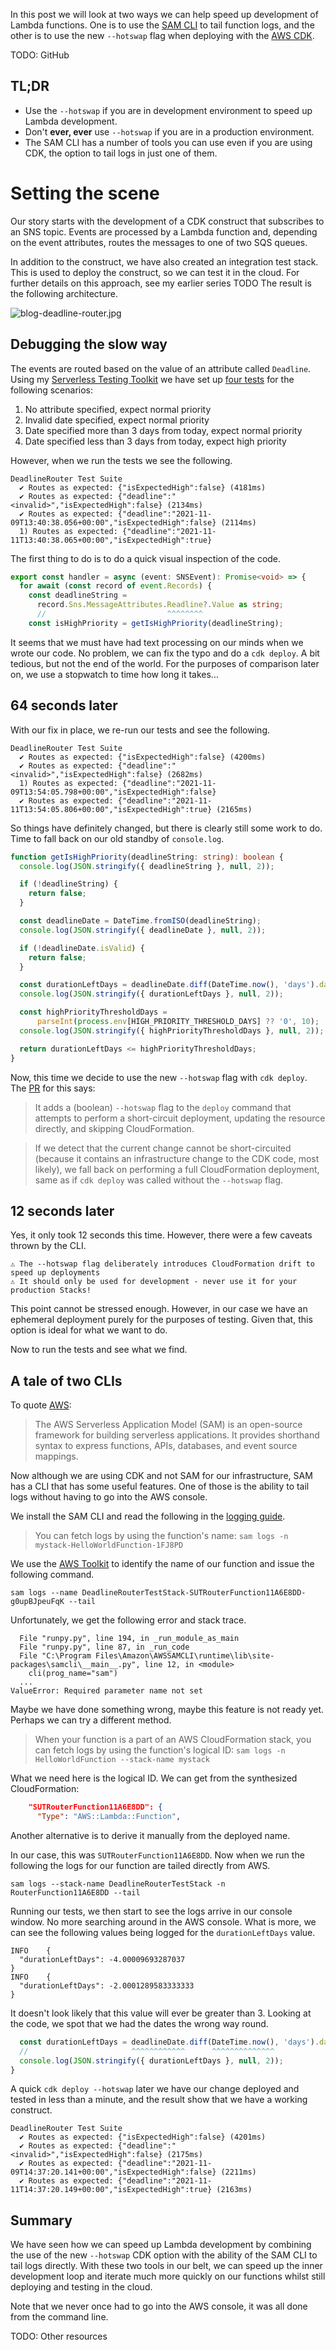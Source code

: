 In this post we will look at two ways we can help speed up development of Lambda functions. One is to use the [SAM CLI](TODO) to tail function logs, and the other is to use the new `--hotswap` flag when deploying with the [AWS CDK](TODO).

TODO: GitHub

## TL;DR

- Use the `--hotswap` if you are in development environment to speed up Lambda development.
- Don't **ever, ever** use `--hotswap` if you are in a production environment.
- The SAM CLI has a number of tools you can use even if you are using CDK, the option to tail logs in just one of them.

# Setting the scene

Our story starts with the development of a CDK construct that subscribes to an SNS topic. Events are processed by a Lambda function and, depending on the event attributes, routes the messages to one of two SQS queues.

In addition to the construct, we have also created an integration test stack. This is used to deploy the construct, so we can test it in the cloud. For further details on this approach, see my earlier series TODO The result is the following architecture.

![blog-deadline-router.jpg](https://cdn.hashnode.com/res/hashnode/image/upload/v1636816385188/YGaz_6suM.jpeg)

## Debugging the slow way

The events are routed based on the value of an attribute called `Deadline`. Using my [Serverless Testing Toolkit](TODO) we have set up [four tests](TODO) for the following scenarios:

1. No attribute specified, expect normal priority
1. Invalid date specified, expect normal priority
1. Date specified more than 3 days from today, expect normal priority
1. Date specified less than 3 days from today, expect high priority

However, when we run the tests we see the following.

```
DeadlineRouter Test Suite
  ✔ Routes as expected: {"isExpectedHigh":false} (4181ms)
  ✔ Routes as expected: {"deadline":"<invalid>","isExpectedHigh":false} (2134ms)
  ✔ Routes as expected: {"deadline":"2021-11-09T13:40:38.056+00:00","isExpectedHigh":false} (2114ms)
  1) Routes as expected: {"deadline":"2021-11-11T13:40:38.065+00:00","isExpectedHigh":true}
```

The first thing to do is to do a quick visual inspection of the code.

```TypeScript
export const handler = async (event: SNSEvent): Promise<void> => {
  for await (const record of event.Records) {
    const deadlineString =
      record.Sns.MessageAttributes.Readline?.Value as string;
      //                           ^^^^^^^^
    const isHighPriority = getIsHighPriority(deadlineString);
```

It seems that we must have had text processing on our minds when we wrote our code. No problem, we can fix the typo and do a `cdk deploy`. A bit tedious, but not the end of the world. For the purposes of comparison later on, we use a stopwatch to time how long it takes...

## 64 seconds later

With our fix in place, we re-run our tests and see the following.

```
DeadlineRouter Test Suite
  ✔ Routes as expected: {"isExpectedHigh":false} (4200ms)
  ✔ Routes as expected: {"deadline":"<invalid>","isExpectedHigh":false} (2682ms)
  1) Routes as expected: {"deadline":"2021-11-09T13:54:05.798+00:00","isExpectedHigh":false}
  ✔ Routes as expected: {"deadline":"2021-11-11T13:54:05.806+00:00","isExpectedHigh":true} (2165ms)
```

So things have definitely changed, but there is clearly still some work to do. Time to fall back on our old standby of `console.log`.

```TypeScript
function getIsHighPriority(deadlineString: string): boolean {
  console.log(JSON.stringify({ deadlineString }, null, 2));

  if (!deadlineString) {
    return false;
  }

  const deadlineDate = DateTime.fromISO(deadlineString);
  console.log(JSON.stringify({ deadlineDate }, null, 2));

  if (!deadlineDate.isValid) {
    return false;
  }

  const durationLeftDays = deadlineDate.diff(DateTime.now(), 'days').days;
  console.log(JSON.stringify({ durationLeftDays }, null, 2));

  const highPriorityThresholdDays =
      parseInt(process.env[HIGH_PRIORITY_THRESHOLD_DAYS] ?? '0', 10);
  console.log(JSON.stringify({ highPriorityThresholdDays }, null, 2));

  return durationLeftDays <= highPriorityThresholdDays;
}
```

Now, this time we decide to use the new `--hotswap` flag with `cdk deploy`. The [PR](TODO) for this says:

> It adds a (boolean) `--hotswap` flag to the `deploy` command that attempts to perform a short-circuit deployment, updating the resource directly, and skipping CloudFormation.

> If we detect that the current change cannot be short-circuited (because it contains an infrastructure change to the CDK code, most likely), we fall back on performing a full CloudFormation deployment, same as if `cdk deploy` was called without the `--hotswap` flag.

## 12 seconds later

Yes, it only took 12 seconds this time. However, there were a few caveats thrown by the CLI.

```
⚠️ The --hotswap flag deliberately introduces CloudFormation drift to speed up deployments
⚠️ It should only be used for development - never use it for your production Stacks!
```

This point cannot be stressed enough. However, in our case we have an ephemeral deployment purely for the purposes of testing. Given that, this option is ideal for what we want to do.

Now to run the tests and see what we find.

## A tale of two CLIs

To quote [AWS](https://aws.amazon.com/serverless/sam/):

> The AWS Serverless Application Model (SAM) is an open-source framework for building serverless applications. It provides shorthand syntax to express functions, APIs, databases, and event source mappings.

Now although we are using CDK and not SAM for our infrastructure, SAM has a CLI that has some useful features. One of those is the ability to tail logs without having to go into the AWS console.

We install the SAM CLI and read the following in the [logging guide](https://docs.aws.amazon.com/serverless-application-model/latest/developerguide/serverless-sam-cli-logging.html).

> You can fetch logs by using the function's name: `sam logs -n mystack-HelloWorldFunction-1FJ8PD`

We use the [AWS Toolkit](TODO) to identify the name of our function and issue the following command.

```
sam logs --name DeadlineRouterTestStack-SUTRouterFunction11A6E8DD-g0upBJpeuFqK --tail
```

Unfortunately, we get the following error and stack trace.

```
  File "runpy.py", line 194, in _run_module_as_main
  File "runpy.py", line 87, in _run_code
  File "C:\Program Files\Amazon\AWSSAMCLI\runtime\lib\site-packages\samcli\__main__.py", line 12, in <module>
    cli(prog_name="sam")
  ...
ValueError: Required parameter name not set
```

Maybe we have done something wrong, maybe this feature is not ready yet. Perhaps we can try a different method.

> When your function is a part of an AWS CloudFormation stack, you can fetch logs by using the function's logical ID: `sam logs -n HelloWorldFunction --stack-name mystack`

What we need here is the logical ID. We can get from the synthesized CloudFormation:

```json
    "SUTRouterFunction11A6E8DD": {
      "Type": "AWS::Lambda::Function",
```

Another alternative is to derive it manually from the deployed name.

In our case, this was `SUTRouterFunction11A6E8DD`. Now when we run the following the logs for our function are tailed directly from AWS.

```
sam logs --stack-name DeadlineRouterTestStack -n RouterFunction11A6E8DD --tail
```

Running our tests, we then start to see the logs arrive in our console window. No more searching around in the AWS console. What is more, we can see the following values being logged for the `durationLeftDays` value.

```
INFO    {
  "durationLeftDays": -4.00009693287037
}
INFO    {
  "durationLeftDays": -2.0001289583333333
}
```

It doesn't look likely that this value will ever be greater than 3. Looking at the code, we spot that we had the dates the wrong way round.

```TypeScript
  const durationLeftDays = deadlineDate.diff(DateTime.now(), 'days').days;
  //                       ^^^^^^^^^^^^      ^^^^^^^^^^^^^^
  console.log(JSON.stringify({ durationLeftDays }, null, 2));
}
```

A quick `cdk deploy --hotswap` later we have our change deployed and tested in less than a minute, and the result show that we have a working construct.

```
DeadlineRouter Test Suite
  ✔ Routes as expected: {"isExpectedHigh":false} (4201ms)
  ✔ Routes as expected: {"deadline":"<invalid>","isExpectedHigh":false} (2175ms)
  ✔ Routes as expected: {"deadline":"2021-11-09T14:37:20.141+00:00","isExpectedHigh":false} (2211ms)
  ✔ Routes as expected: {"deadline":"2021-11-11T14:37:20.149+00:00","isExpectedHigh":true} (2163ms)
```

## Summary

We have seen how we can speed up Lambda development by combining the use of the new `--hotswap` CDK option with the ability of the SAM CLI to tail logs directly. With these two tools in our belt, we can speed up the inner development loop and iterate much more quickly on our functions whilst still deploying and testing in the cloud.

Note that we never once had to go into the AWS console, it was all done from the command line.

TODO: Other resources
